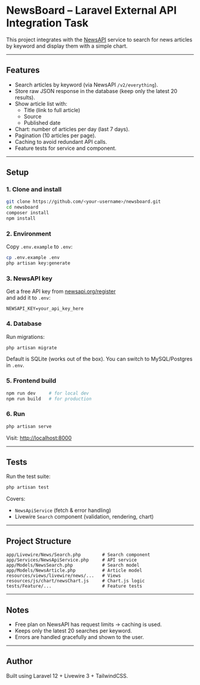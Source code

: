# NewsBoard – Laravel External API Integration Task

This project integrates with the [NewsAPI](https://newsapi.org/) service to search for news articles by keyword and display them with a simple chart.

---

## Features

-   Search articles by keyword (via NewsAPI `/v2/everything`).
-   Store raw JSON response in the database (keep only the latest 20 results).
-   Show article list with:
    -   Title (link to full article)
    -   Source
    -   Published date
-   Chart: number of articles per day (last 7 days).
-   Pagination (10 articles per page).
-   Caching to avoid redundant API calls.
-   Feature tests for service and component.

---

## Setup

### 1. Clone and install

```bash
git clone https://github.com/<your-username>/newsboard.git
cd newsboard
composer install
npm install
```

### 2. Environment

Copy `.env.example` to `.env`:

```bash
cp .env.example .env
php artisan key:generate
```

### 3. NewsAPI key

Get a free API key from [newsapi.org/register](https://newsapi.org/register)  
and add it to `.env`:

```
NEWSAPI_KEY=your_api_key_here
```

### 4. Database

Run migrations:

```bash
php artisan migrate
```

Default is SQLite (works out of the box). You can switch to MySQL/Postgres in `.env`.

### 5. Frontend build

```bash
npm run dev     # for local dev
npm run build   # for production
```

### 6. Run

```bash
php artisan serve
```

Visit: [http://localhost:8000](http://localhost:8000)

---

## Tests

Run the test suite:

```bash
php artisan test
```

Covers:

-   `NewsApiService` (fetch & error handling)
-   Livewire `Search` component (validation, rendering, chart)

---

## Project Structure

```
app/Livewire/News/Search.php        # Search component
app/Services/NewsApiService.php     # API service
app/Models/NewsSearch.php           # Search model
app/Models/NewsArticle.php          # Article model
resources/views/livewire/news/...   # Views
resources/js/chart/newsChart.js     # Chart.js logic
tests/Feature/...                   # Feature tests
```

---

## Notes

-   Free plan on NewsAPI has request limits → caching is used.
-   Keeps only the latest 20 searches per keyword.
-   Errors are handled gracefully and shown to the user.

---

## Author

Built using Laravel 12 + Livewire 3 + TailwindCSS.
